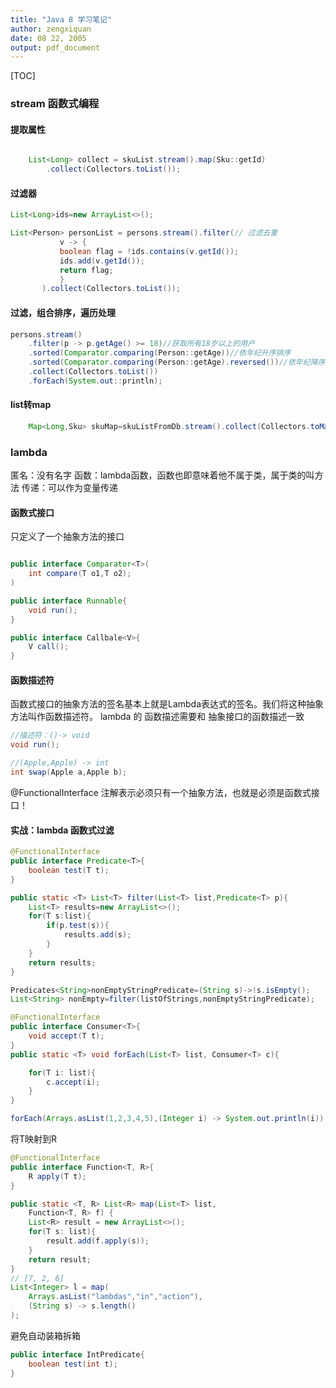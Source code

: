 ```yaml
---
title: "Java 8 学习笔记"
author: zengxiquan
date: 08 22, 2005
output: pdf_document
---
```





[TOC]



### stream 函数式编程

#### 提取属性

```java

	List<Long> collect = skuList.stream().map(Sku::getId)
		.collect(Collectors.toList());
```


#### 过滤器

```java {.line-numbers}
List<Long>ids=new ArrayList<>();

List<Person> personList = persons.stream().filter(// 过滤去重
		   v -> {
		   boolean flag = !ids.contains(v.getId());
		   ids.add(v.getId());
		   return flag;
		   }
	   ).collect(Collectors.toList());
```


#### 过滤，组合排序，遍历处理

```java
persons.stream()
	.filter(p -> p.getAge() >= 18)//获取所有18岁以上的用户
	.sorted(Comparator.comparing(Person::getAge))//依年纪升序排序
	.sorted(Comparator.comparing(Person::getAge).reversed())//依年纪降序排序
	.collect(Collectors.toList())
	.forEach(System.out::println);
```


#### list转map
```java
	Map<Long,Sku> skuMap=skuListFromDb.stream().collect(Collectors.toMap(v->v.getSkuId(),v->v));
```


### lambda


匿名：没有名字
函数：lambda函数，函数也即意味着他不属于类，属于类的叫方法
传递：可以作为变量传递



#### 函数式接口


只定义了一个抽象方法的接口


```java

public interface Comparator<T>(
	int compare(T o1,T o2);
)

public interface Runnable{
	void run();
}

public interface Callbale<V>{
	V call();
}
```

#### 函数描述符

函数式接口的抽象方法的签名基本上就是Lambda表达式的签名。我们将这种抽象方法叫作函数描述符。
lambda 的 函数描述需要和 抽象接口的函数描述一致

```java
//描述符：()-> void
void run();

//(Apple,Apple) -> int
int swap(Apple a,Apple b);
```


@FunctionalInterface 注解表示必须只有一个抽象方法，也就是必须是函数式接口！





#### 实战：lambda 函数式过滤

```java
@FunctionalInterface
public interface Predicate<T>{
	boolean test(T t);
}

public static <T> List<T> filter(List<T> list,Predicate<T> p){
	List<T> results=new ArrayList<>();
	for(T s:list){
		if(p.test(s)){
			results.add(s);
		}
	}
	return results;
}

Predicates<String>nonEmptyStringPredicate=(String s)->!s.isEmpty();
List<String> nonEmpty=filter(listOfStrings,nonEmptyStringPredicate);


```








```java
@FunctionalInterface
public interface Consumer<T>{
	void accept(T t);
}
public static <T> void forEach(List<T> list, Consumer<T> c){

	for(T i: list){
		c.accept(i);
	}
}

forEach(Arrays.asList(1,2,3,4,5),(Integer i) -> System.out.println(i));
```





将T映射到R
```java
@FunctionalInterface
public interface Function<T, R>{
	R apply(T t);
}

public static <T, R> List<R> map(List<T> list,
	Function<T, R> f) {
	List<R> result = new ArrayList<>();
	for(T s: list){
		result.add(f.apply(s));
	}
	return result;
}
// [7, 2, 6]
List<Integer> l = map(
	Arrays.asList("lambdas","in","action"),
	(String s) -> s.length()
);
```





避免自动装箱拆箱
```java
public interface IntPredicate{
	boolean test(int t);
}
```
